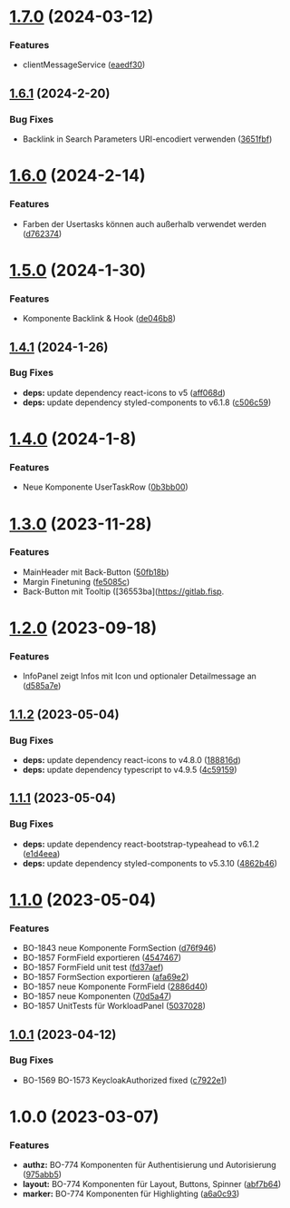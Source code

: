 # [1.7.0](https://gitlab.fisp.dev/skp-bank-orga/ui-components/compare/v1.6.1...v1.7.0) (2024-03-12)


### Features

* clientMessageService ([eaedf30](https://gitlab.fisp.dev/skp-bank-orga/ui-components/commit/eaedf30dc7e7eb7b993476341c7a0aa988b28588))

## [1.6.1](https://gitlab.fisp.dev/skp-bank-orga/ui-components/compare/v1.6.0...v1.6.1) (2024-2-20)


### Bug Fixes

* Backlink in Search Parameters URI-encodiert verwenden ([3651fbf](https://gitlab.fisp.dev/skp-bank-orga/ui-components/commit/3651fbfadc2bcdef26a163e1d9734c3459693c9a))

# [1.6.0](https://gitlab.fisp.dev/skp-bank-orga/ui-components/compare/v1.5.0...v1.6.0) (2024-2-14)


### Features

*  Farben der Usertasks können auch außerhalb verwendet werden ([d762374](https://gitlab.fisp.dev/skp-bank-orga/ui-components/commit/d7623740b5c2332a66c718b96531317aeff557bf))


# [1.5.0](https://gitlab.fisp.dev/skp-bank-orga/ui-components/compare/v1.4.1...v1.5.0) (2024-1-30)


### Features

* Komponente Backlink & Hook ([de046b8](https://gitlab.fisp.dev/skp-bank-orga/ui-components/commit/de046b88753cbe8fe813446984e391a76c7de5a4))

## [1.4.1](https://gitlab.fisp.dev/skp-bank-orga/ui-components/compare/v1.4.0...v1.4.1) (2024-1-26)


### Bug Fixes

* **deps:** update dependency react-icons to v5 ([aff068d](https://gitlab.fisp.dev/skp-bank-orga/ui-components/commit/aff068d83fd74291d29d4c3212de809bff9597e5))
* **deps:** update dependency styled-components to v6.1.8 ([c506c59](https://gitlab.fisp.dev/skp-bank-orga/ui-components/commit/c506c5959480b7c88ce4ef98c9f3967a7a986e07))

# [1.4.0](https://gitlab.fisp.dev/skp-bank-orga/ui-components/compare/v1.3.0...v1.4.0) (2024-1-8)


### Features

* Neue Komponente UserTaskRow ([0b3bb00](https://gitlab.fisp.dev/skp-bank-orga/ui-components/commit/0b3bb002e3b1a783fc48905a26c8c36517ba28ca))


# [1.3.0](https://gitlab.fisp.dev/skp-bank-orga/ui-components/compare/v1.2.0...v1.3.0) (2023-11-28)


### Features

* MainHeader mit Back-Button ([50fb18b](https://gitlab.fisp.dev/skp-bank-orga/ui-components/commit/50fb18baa042a82bc59cd0ff4b51d46ae6944e2f))
* Margin Finetuning ([fe5085c](https://gitlab.fisp.dev/skp-bank-orga/ui-components/commit/fe5085cf2c3b2ac1733766282cccc73adbffe99d))
* Back-Button mit Tooltip ([36553ba](https://gitlab.fisp.

# [1.2.0](https://gitlab.fisp.dev/skp-bank-orga/ui-components/compare/v1.1.2...v1.2.0) (2023-09-18)


### Features

* InfoPanel zeigt Infos mit Icon und optionaler Detailmessage an ([d585a7e](https://gitlab.fisp.dev/skp-bank-orga/ui-components/commit/d585a7e4e5896d0f5e4b1b45a660a23ed1aea3d2))

## [1.1.2](https://gitlab.fisp.dev/skp-bank-orga/ui-components/compare/v1.1.1...v1.1.2) (2023-05-04)


### Bug Fixes

* **deps:** update dependency react-icons to v4.8.0 ([188816d](https://gitlab.fisp.dev/skp-bank-orga/ui-components/commit/188816da8f1f41398111bbd162d77df98af20b33))
* **deps:** update dependency typescript to v4.9.5 ([4c59159](https://gitlab.fisp.dev/skp-bank-orga/ui-components/commit/4c591594bfacf06a7668f69a174c2db3df1ba279))

## [1.1.1](https://gitlab.fisp.dev/skp-bank-orga/ui-components/compare/v1.1.0...v1.1.1) (2023-05-04)


### Bug Fixes

* **deps:** update dependency react-bootstrap-typeahead to v6.1.2 ([e1d4eea](https://gitlab.fisp.dev/skp-bank-orga/ui-components/commit/e1d4eea0bcc88fcc1ffeac224c0c505088cb2a1a))
* **deps:** update dependency styled-components to v5.3.10 ([4862b46](https://gitlab.fisp.dev/skp-bank-orga/ui-components/commit/4862b46919ccffe297935fbd331e903b03e9bd38))

# [1.1.0](https://gitlab.fisp.dev/skp-bank-orga/ui-components/compare/v1.0.1...v1.1.0) (2023-05-04)


### Features

* BO-1843 neue Komponente FormSection ([d76f946](https://gitlab.fisp.dev/skp-bank-orga/ui-components/commit/d76f946b62d7577336eb311bb171615e04bebf52))
* BO-1857 FormField exportieren ([4547467](https://gitlab.fisp.dev/skp-bank-orga/ui-components/commit/454746746ce4cad4656acb8adfb6ad60d5df4512))
* BO-1857 FormField unit test ([fd37aef](https://gitlab.fisp.dev/skp-bank-orga/ui-components/commit/fd37aef220280f05f8b9aa61e05524ef9c29472c))
* BO-1857 FormSection exportieren ([afa69e2](https://gitlab.fisp.dev/skp-bank-orga/ui-components/commit/afa69e2c210fe343e523b4359179d7c9bf7797b2))
* BO-1857 neue Komponente FormField ([2886d40](https://gitlab.fisp.dev/skp-bank-orga/ui-components/commit/2886d4068ca8068f6c2815d38a0c28826b02a69b))
* BO-1857 neue Komponenten ([70d5a47](https://gitlab.fisp.dev/skp-bank-orga/ui-components/commit/70d5a473d19fd88ffa73074686e1b39027f64f7d))
* BO-1857 UnitTests für WorkloadPanel ([5037028](https://gitlab.fisp.dev/skp-bank-orga/ui-components/commit/5037028d67c7748f81b509d63eafc9370a83a775))

## [1.0.1](https://gitlab.fisp.dev/skp-bank-orga/ui-components/compare/v1.0.0...v1.0.1) (2023-04-12)


### Bug Fixes

* BO-1569 BO-1573 KeycloakAuthorized fixed ([c7922e1](https://gitlab.fisp.dev/skp-bank-orga/ui-components/commit/c7922e19b817a3be605d9a5c130fcac3edfd6cfb))


# 1.0.0 (2023-03-07)


### Features

* **authz:** BO-774 Komponenten für Authentisierung und Autorisierung ([975abb5](https://gitlab.fisp.dev/skp-bank-orga/ui-components/commit/975abb5f2eb2a6f4276dcc6bac791ce1a98d7bf1))
* **layout:** BO-774 Komponenten für Layout, Buttons, Spinner ([abf7b64](https://gitlab.fisp.dev/skp-bank-orga/ui-components/commit/abf7b6422487e724696dc9971a0742da0c51c71b))
* **marker:** BO-774 Komponenten für Highlighting ([a6a0c93](https://gitlab.fisp.dev/skp-bank-orga/ui-components/commit/a6a0c9304b07b78a553b814424a287efb2af2cee))
